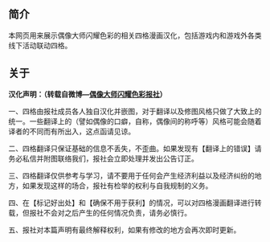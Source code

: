## 简介

本网页用来展示偶像大师闪耀色彩的相关四格漫画汉化，包括游戏内和游戏外各类线下活动联动四格。

## 关于

__汉化声明：（转载自微博—[偶像大师闪耀色彩报社](https://weibo.com/u/7214465827)）__

一、四格由报社成员各人独自汉化并嵌图，对于翻译以及修图风格只做了大致上的统一。一些翻译上的（譬如偶像的口癖，自称，偶像间的称呼等）风格可能会随着译者的不同而有所出入，这点函请见谅。

二、四格翻译只保证基础的信息不丢失，不歪曲。如果发现有【翻译上的错误】请务必私信并附图联络我们，报社会立即处理并发出公告订正。

三、四格翻译仅供参考与学习，请不要用于任何会产生经济利益以及经济纠纷的地方，如果发现这样的场合，报社有检举的权利与自我规制的义务。

四、在【标记好出处】和【确保不用于获利】的情况，可以对四格漫画翻译进行转载，但报社不会对之后产生的任何情况负责，请务必慎行。

五、报社对本篇声明有最终解释权利，如果有修改的地方会再次即时更新。

